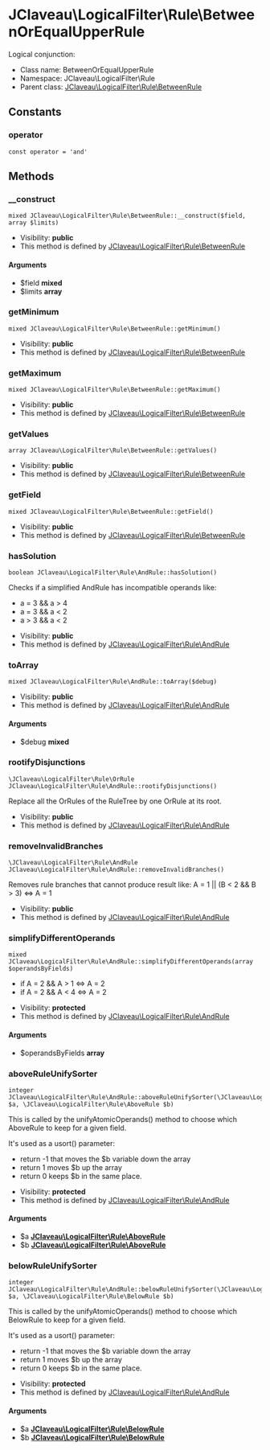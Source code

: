 JClaveau\LogicalFilter\Rule\BetweenOrEqualUpperRule
===============

Logical conjunction:




* Class name: BetweenOrEqualUpperRule
* Namespace: JClaveau\LogicalFilter\Rule
* Parent class: [JClaveau\LogicalFilter\Rule\BetweenRule](JClaveau-LogicalFilter-Rule-BetweenRule.md)



Constants
----------


### operator

    const operator = 'and'







Methods
-------


### __construct

    mixed JClaveau\LogicalFilter\Rule\BetweenRule::__construct($field, array $limits)





* Visibility: **public**
* This method is defined by [JClaveau\LogicalFilter\Rule\BetweenRule](JClaveau-LogicalFilter-Rule-BetweenRule.md)


#### Arguments
* $field **mixed**
* $limits **array**



### getMinimum

    mixed JClaveau\LogicalFilter\Rule\BetweenRule::getMinimum()





* Visibility: **public**
* This method is defined by [JClaveau\LogicalFilter\Rule\BetweenRule](JClaveau-LogicalFilter-Rule-BetweenRule.md)




### getMaximum

    mixed JClaveau\LogicalFilter\Rule\BetweenRule::getMaximum()





* Visibility: **public**
* This method is defined by [JClaveau\LogicalFilter\Rule\BetweenRule](JClaveau-LogicalFilter-Rule-BetweenRule.md)




### getValues

    array JClaveau\LogicalFilter\Rule\BetweenRule::getValues()





* Visibility: **public**
* This method is defined by [JClaveau\LogicalFilter\Rule\BetweenRule](JClaveau-LogicalFilter-Rule-BetweenRule.md)




### getField

    mixed JClaveau\LogicalFilter\Rule\BetweenRule::getField()





* Visibility: **public**
* This method is defined by [JClaveau\LogicalFilter\Rule\BetweenRule](JClaveau-LogicalFilter-Rule-BetweenRule.md)




### hasSolution

    boolean JClaveau\LogicalFilter\Rule\AndRule::hasSolution()

Checks if a simplified AndRule has incompatible operands like:
+ a = 3 && a > 4
+ a = 3 && a < 2
+ a > 3 && a < 2



* Visibility: **public**
* This method is defined by [JClaveau\LogicalFilter\Rule\AndRule](JClaveau-LogicalFilter-Rule-AndRule.md)




### toArray

    mixed JClaveau\LogicalFilter\Rule\AndRule::toArray($debug)





* Visibility: **public**
* This method is defined by [JClaveau\LogicalFilter\Rule\AndRule](JClaveau-LogicalFilter-Rule-AndRule.md)


#### Arguments
* $debug **mixed**



### rootifyDisjunctions

    \JClaveau\LogicalFilter\Rule\OrRule JClaveau\LogicalFilter\Rule\AndRule::rootifyDisjunctions()

Replace all the OrRules of the RuleTree by one OrRule at its root.



* Visibility: **public**
* This method is defined by [JClaveau\LogicalFilter\Rule\AndRule](JClaveau-LogicalFilter-Rule-AndRule.md)




### removeInvalidBranches

    \JClaveau\LogicalFilter\Rule\AndRule JClaveau\LogicalFilter\Rule\AndRule::removeInvalidBranches()

Removes rule branches that cannot produce result like:
A = 1 || (B < 2 && B > 3) <=> A = 1



* Visibility: **public**
* This method is defined by [JClaveau\LogicalFilter\Rule\AndRule](JClaveau-LogicalFilter-Rule-AndRule.md)




### simplifyDifferentOperands

    mixed JClaveau\LogicalFilter\Rule\AndRule::simplifyDifferentOperands(array $operandsByFields)

+ if A = 2 && A > 1 <=> A = 2
+ if A = 2 && A < 4 <=> A = 2



* Visibility: **protected**
* This method is defined by [JClaveau\LogicalFilter\Rule\AndRule](JClaveau-LogicalFilter-Rule-AndRule.md)


#### Arguments
* $operandsByFields **array**



### aboveRuleUnifySorter

    integer JClaveau\LogicalFilter\Rule\AndRule::aboveRuleUnifySorter(\JClaveau\LogicalFilter\Rule\AboveRule $a, \JClaveau\LogicalFilter\Rule\AboveRule $b)

This is called by the unifyAtomicOperands() method to choose which AboveRule
to keep for a given field.

It's used as a usort() parameter:
+ return -1 that moves the $b variable down the array
+ return  1 moves $b up the array
+ return  0 keeps $b in the same place.

* Visibility: **protected**
* This method is defined by [JClaveau\LogicalFilter\Rule\AndRule](JClaveau-LogicalFilter-Rule-AndRule.md)


#### Arguments
* $a **[JClaveau\LogicalFilter\Rule\AboveRule](JClaveau-LogicalFilter-Rule-AboveRule.md)**
* $b **[JClaveau\LogicalFilter\Rule\AboveRule](JClaveau-LogicalFilter-Rule-AboveRule.md)**



### belowRuleUnifySorter

    integer JClaveau\LogicalFilter\Rule\AndRule::belowRuleUnifySorter(\JClaveau\LogicalFilter\Rule\BelowRule $a, \JClaveau\LogicalFilter\Rule\BelowRule $b)

This is called by the unifyAtomicOperands() method to choose which BelowRule
to keep for a given field.

It's used as a usort() parameter:
+ return -1 that moves the $b variable down the array
+ return  1 moves $b up the array
+ return  0 keeps $b in the same place.

* Visibility: **protected**
* This method is defined by [JClaveau\LogicalFilter\Rule\AndRule](JClaveau-LogicalFilter-Rule-AndRule.md)


#### Arguments
* $a **[JClaveau\LogicalFilter\Rule\BelowRule](JClaveau-LogicalFilter-Rule-BelowRule.md)**
* $b **[JClaveau\LogicalFilter\Rule\BelowRule](JClaveau-LogicalFilter-Rule-BelowRule.md)**


